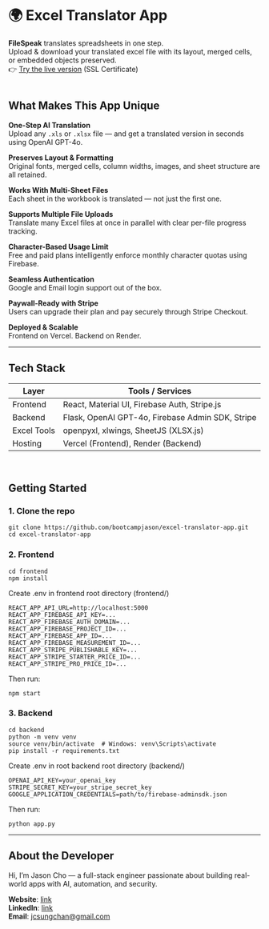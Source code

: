 # 🌍 Excel Translator App    
**FileSpeak** translates spreadsheets in one step.  
Upload & download your translated excel file with its layout, merged cells, or embedded objects preserved.<br />
👉 [Try the live version](https://filespeak.net) (SSL Certificate)
<br />
<br />
## What Makes This App Unique

**One-Step AI Translation**  
Upload any `.xls` or `.xlsx` file — and get a translated version in seconds using OpenAI GPT-4o.

**Preserves Layout & Formatting**  
Original fonts, merged cells, column widths, images, and sheet structure are all retained.

**Works With Multi-Sheet Files**  
Each sheet in the workbook is translated — not just the first one.

**Supports Multiple File Uploads**  
Translate many Excel files at once in parallel with clear per-file progress tracking.

**Character-Based Usage Limit**  
Free and paid plans intelligently enforce monthly character quotas using Firebase.

**Seamless Authentication**  
Google and Email login support out of the box.

**Paywall-Ready with Stripe**  
Users can upgrade their plan and pay securely through Stripe Checkout.

**Deployed & Scalable**  
Frontend on Vercel. Backend on Render.

---

## Tech Stack
| Layer       | Tools / Services                                 |
| ----------- | ------------------------------------------------ |
| Frontend    | React, Material UI, Firebase Auth, Stripe.js     |
| Backend     | Flask, OpenAI GPT-4o, Firebase Admin SDK, Stripe |
| Excel Tools | openpyxl, xlwings, SheetJS (XLSX.js)             |
| Hosting     | Vercel (Frontend), Render (Backend)              |

<br />  

## Getting Started

### 1. Clone the repo ###
```
git clone https://github.com/bootcampjason/excel-translator-app.git
cd excel-translator-app
```

### 2. Frontend ###
```
cd frontend
npm install
```
Create .env in frontend root directory (frontend/)
```
REACT_APP_API_URL=http://localhost:5000
REACT_APP_FIREBASE_API_KEY=...
REACT_APP_FIREBASE_AUTH_DOMAIN=...
REACT_APP_FIREBASE_PROJECT_ID=...
REACT_APP_FIREBASE_APP_ID=...
REACT_APP_FIREBASE_MEASUREMENT_ID=...
REACT_APP_STRIPE_PUBLISHABLE_KEY=...
REACT_APP_STRIPE_STARTER_PRICE_ID=...
REACT_APP_STRIPE_PRO_PRICE_ID=...
```
Then run:
```
npm start
```

### 3. Backend ###
```
cd backend
python -m venv venv
source venv/bin/activate  # Windows: venv\Scripts\activate
pip install -r requirements.txt
```
Create .env in root backend root directory (backend/)
```
OPENAI_API_KEY=your_openai_key
STRIPE_SECRET_KEY=your_stripe_secret_key
GOOGLE_APPLICATION_CREDENTIALS=path/to/firebase-adminsdk.json
```
Then run:
```
python app.py
```

---
## About the Developer
Hi, I’m Jason Cho — a full-stack engineer passionate about building real-world apps with AI, automation, and security.

**Website**: [link](https://filespeak.net)  
**LinkedIn**: [link](https://www.linkedin.com/in/jasoncho529/)  
**Email**: jcsungchan@gmail.com


